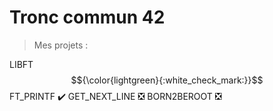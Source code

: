 # Tronc commun 42
> Mes projets :

LIBFT $${\color{lightgreen}{:white_check_mark:}}$$
FT_PRINTF :heavy_check_mark:
GET_NEXT_LINE :negative_squared_cross_mark:
BORN2BEROOT :negative_squared_cross_mark:

